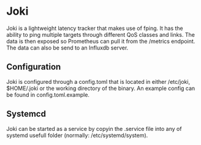 # Joki
Joki is a lightweight latency tracker that makes use of fping. It has the ability to ping multiple targets through different QoS classes and links. The data is then exposed so Prometheus can pull it from the /metrics endpoint. The data can also be send to an Influxdb server.

## Configuration
Joki is configured through a config.toml that is located in either /etc/joki, $HOME/.joki or the working directory of the binary. An example config can be found in config.toml.example.

## Systemcd
Joki can be started as a service by copyin the .service file into any of systemd usefull folder (normally: /etc/systemd/system).
